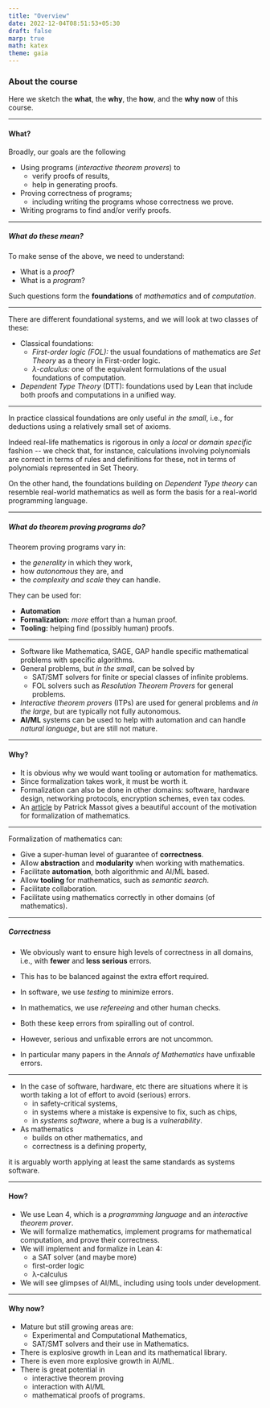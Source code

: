 ```yaml
---
title: "Overview"
date: 2022-12-04T08:51:53+05:30
draft: false
marp: true
math: katex
theme: gaia
---
```


### About the course

Here we sketch the __what__, the __why__, the __how__, and the __why now__ of this course.

<!--more-->
--- 
#### What?

Broadly, our goals are the following

* Using programs (_interactive theorem provers_) to
    * verify proofs of results,
    * help in generating proofs.
* Proving correctness of programs;
    - including writing the programs whose correctness we prove.
* Writing programs to find and/or verify proofs.

---

##### What do these mean?

To make sense of the above, we need to understand:

* What is a _proof_?
* What is a _program_?

Such questions form the __foundations__ of _mathematics_ and of _computation_. 

--- 

There are different foundational systems, and we will look at two classes of these:

* Classical foundations:
  - _First-order logic (FOL):_ the usual foundations of mathematics are _Set Theory_ as a theory in First-order logic.
  - _λ-calculus:_ one of the equivalent formulations of the usual foundations of computation.
* _Dependent Type Theory_ (DTT): foundations used by Lean that include both proofs and computations in a unified way.

---

In practice classical foundations are only useful _in the small_, i.e., for deductions using a relatively small set of axioms. 

Indeed real-life mathematics is rigorous in only a _local_ or _domain specific_ fashion -- we check that, for instance, calculations involving polynomials are correct in terms of rules and definitions for these, not in terms of polynomials represented in Set Theory.

On the other hand, the foundations building on _Dependent Type theory_ can resemble real-world mathematics as well as form the basis for a real-world programming language.

--- 

##### What do theorem proving programs do?

Theorem proving programs vary in:

* the _generality_ in which they work, 
* how _autonomous_ they are, and 
* the _complexity and scale_ they can handle.

They can be used for:

* __Automation__
* __Formalization:__ _more_ effort than a human proof.
* __Tooling:__ helping find (possibly human) proofs.

---

* Software like Mathematica, SAGE, GAP handle specific mathematical problems with specific algorithms.
* General problems, but _in the small_, can be solved by
    - SAT/SMT solvers for finite or special classes of infinite problems.
    - FOL solvers such as _Resolution Theorem Provers_ for general problems.
* _Interactive theorem provers_ (ITPs) are used for general problems and _in the large_, but are typically not fully autonomous.
* __AI/ML__ systems can be used to help with automation and can handle _natural language_, but are still not mature.
---

#### Why?

* It is obvious why we would want tooling or automation for mathematics.
* Since formalization takes work, it must be worth it.
* Formalization can also be done in other domains: software, hardware design, networking protocols, encryption schemes, even tax codes. 
* An [article](https://www.imo.universite-paris-saclay.fr/~patrick.massot/files/exposition/why_formalize.pdf) by Patrick Massot gives a beautiful account of the motivation for formalization of mathematics.

---

Formalization of mathematics can:

* Give a super-human level of guarantee of __correctness__.
* Allow __abstraction__ and __modularity__ when working with mathematics.
* Facilitate __automation__, both algorithmic and AI/ML based.
* Allow __tooling__ for mathematics, such as _semantic search_.
* Facilitate collaboration.
* Facilitate using mathematics correctly in other domains (of mathematics). 
---

##### Correctness

* We obviously want to ensure high levels of correctness in all domains, i.e., with __fewer__ and __less serious__ errors.
* This has to be balanced against the extra effort required.
* In software, we use _testing_ to minimize errors.
* In mathematics, we use _refereeing_ and other human checks.
* Both these keep errors from spiralling out of control.
* However, serious and unfixable errors are not uncommon.

* In particular many papers in the _Annals of Mathematics_ have unfixable errors.
---
* In the case of software, hardware, etc there are situations where it is worth taking a lot of effort to avoid (serious) errors.
    - in safety-critical systems,
    - in systems where a mistake is expensive to fix, such as chips,
    - in _systems software_, where a bug is a _vulnerability_.
* As mathematics 
  - builds on other mathematics, and
  - correctness is a defining property, 

it is arguably worth applying at least the same standards as systems software.

---

#### How?

* We use Lean 4, which is a _programming language_ and an _interactive theorem prover_.
* We will formalize mathematics, implement programs for mathematical computation, and prove their correctness.
* We will implement and formalize in Lean 4:
    - a SAT solver (and maybe more)
    - first-order logic
    - λ-calculus 
* We will see glimpses of AI/ML, including using tools under development.

---
#### Why now?

* Mature but still growing areas are:
    - Experimental and Computational Mathematics,
    - SAT/SMT solvers and their use in Mathematics.
* There is explosive growth in Lean and its mathematical library.
* There is even more explosive growth in AI/ML.
* There is great potential in 
    - interactive theorem proving
    - interaction with AI/ML
    - mathematical proofs of programs.

